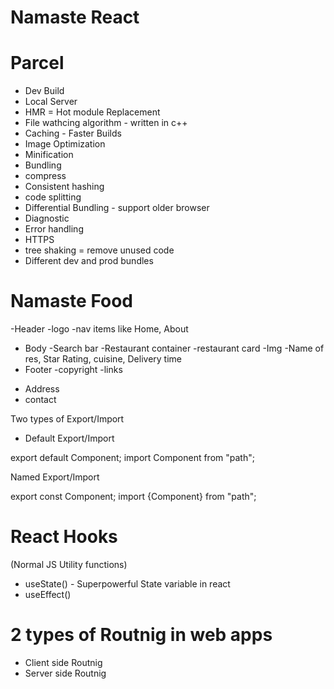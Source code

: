 # Namaste React

# Parcel

- Dev Build
- Local Server
- HMR = Hot module Replacement
- File wathcing algorithm - written in c++
- Caching - Faster Builds
- Image Optimization
- Minification
- Bundling
- compress
- Consistent hashing
- code splitting
- Differential Bundling - support older browser
- Diagnostic
- Error handling
- HTTPS
- tree shaking = remove unused code
- Different dev and prod bundles

# Namaste Food

-Header
-logo
-nav items like Home, About

- Body
  -Search bar
  -Restaurant container
  -restaurant card
  -Img
  -Name of res, Star Rating, cuisine, Delivery time
- Footer
  -copyright
  -links

* Address
* contact

Two types of Export/Import

- Default Export/Import

export default Component;
import Component from "path";

Named Export/Import

export const Component;
import {Component} from "path";

# React Hooks

(Normal JS Utility functions)

- useState() - Superpowerful State variable in react
- useEffect()

# 2 types of Routnig in web apps

- Client side Routnig
- Server side Routnig
